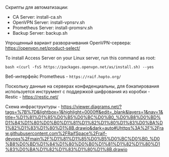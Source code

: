 Скрипты для автоматизации:
  - CA Server: install-ca.sh
  - OpenVPN Server: install-vpnsrv.sh
  - Prometheus Server: install-promsrv.sh
  - Backup Server: backup.sh

Упрощенный вариант разворачивания OpenVPN-сервера:
https://openvpn.net/product-select/

To install Access Server on your Linux server, run this command as root:
```
bash <(curl -fsS https://packages.openvpn.net/as/install.sh) --yes
```

Веб-интерфейс Prometheus - `https://raif.hopto.org/`

Поскольку данные на серверах конфиденциальны, для бэкапирования используется инструмент с поддержкой шифрования из коробки - Restic - https://restic.net/

Схема инфраструктуры - [https://viewer.diagrams.net/?tags=%7B%7D&lightbox=1&highlight=0000ff&edit=_blank&layers=1&nav=1&title=%D1%81%D1%85%D0%B5%D0%BC%D0%B0_%D0%B8%D0%BD%D1%84%D1%80%D0%B0%D1%81%D1%82%D1%80%D1%83%D0%BA%D1%82%D1%83%D1%80%D1%8B.drawio&dark=auto#Uhttps%3A%2F%2Fraw.githubusercontent.com%2FRaifSpace%2Fraif-devops%2Fmain%2F%D1%81%D1%85%D0%B5%D0%BC%D0%B0_%D0%B8%D0%BD%D1%84%D1%80%D0%B0%D1%81%D1%82%D1%80%D1%83%D0%BA%D1%82%D1%83%D1%80%D1%8B.drawio
](https://viewer.diagrams.net/?tags=%7B%7D&lightbox=1&target=blank&highlight=0000ff&edit=_blank&layers=1&nav=1&title=%D1%81%D1%85%D0%B5%D0%BC%D0%B0_%D0%B8%D0%BD%D1%84%D1%80%D0%B0%D1%81%D1%82%D1%80%D1%83%D0%BA%D1%82%D1%83%D1%80%D1%8B.drawio&dark=auto#Uhttps%3A%2F%2Fraw.githubusercontent.com%2FRaifSpace%2Fraif-devops%2Fmain%2F%D1%81%D1%85%D0%B5%D0%BC%D0%B0_%D0%B8%D0%BD%D1%84%D1%80%D0%B0%D1%81%D1%82%D1%80%D1%83%D0%BA%D1%82%D1%83%D1%80%D1%8B.drawio)
